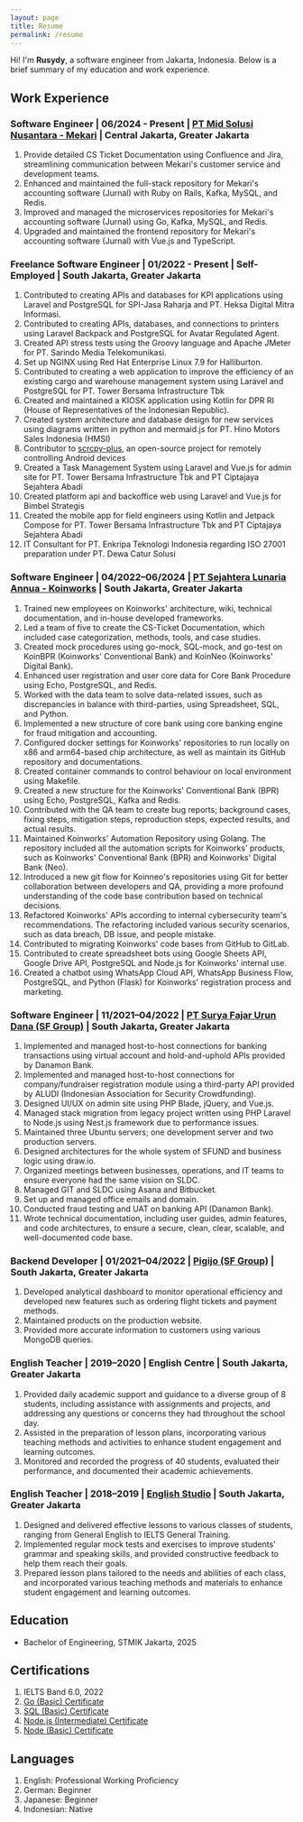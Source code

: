 ```yaml
---
layout: page
title: Resume
permalink: /resume
---
```


Hi! I'm **Rusydy**, a software engineer from Jakarta, Indonesia. Below is a brief summary of my education and work experience.

## Work Experience

### **Software Engineer** | 06/2024 - Present | **[PT Mid Solusi Nusantara - Mekari](https://mekari.com/)** | Central Jakarta, Greater Jakarta

1. Provide detailed CS Ticket Documentation using Confluence and Jira, streamlining communication between Mekari's customer service and development teams.
2. Enhanced and maintained the full-stack repository for Mekari's accounting software (Jurnal) with Ruby on Rails, Kafka, MySQL, and Redis.
3. Improved and managed the microservices repositories for Mekari's accounting software (Jurnal) using Go, Kafka, MySQL, and Redis.
4. Upgraded and maintained the frontend repository for Mekari's accounting software (Jurnal) with Vue.js and TypeScript.

### **Freelance Software Engineer** | 01/2022 - Present | **Self-Employed** | South Jakarta, Greater Jakarta

1. Contributed to creating APIs and databases for KPI applications using Laravel and PostgreSQL for SPI-Jasa Raharja and PT. Heksa Digital Mitra Informasi.
2. Contributed to creating APIs, databases, and connections to printers using Laravel Backpack and PostgreSQL for Avatar Regulated Agent.
3. Created API stress tests using the Groovy language and Apache JMeter for PT. Sarindo Media Telekomunikasi.
4. Set up NGINX using Red Hat Enterprise Linux 7.9 for Halliburton.
5. Contributed to creating a web application to improve the efficiency of an existing cargo and warehouse management system using Laravel and PostgreSQL for PT. Tower Bersama Infrastructure Tbk
6. Created and maintained a KIOSK application using Kotlin for DPR RI (House of Representatives of the Indonesian Republic).
7. Created system architecture and database design for new services using diagrams written in python and mermaid.js for PT. Hino Motors Sales Indonesia (HMSI)
8. Contributor to [scrcpy-plus](https://github.com/Frontesque/scrcpy-plus), an open-source project for remotely controlling Android devices
9. Created a Task Management System using Laravel and Vue.js for admin site for PT. Tower Bersama Infrastructure Tbk and PT Ciptajaya Sejahtera Abadi
10. Created platform api and backoffice web using Laravel and Vue.js for Bimbel Strategis
11. Created the mobile app for field engineers using Kotlin and Jetpack Compose for PT. Tower Bersama Infrastructure Tbk and PT Ciptajaya Sejahtera Abadi
12. IT Consultant for PT. Enkripa Teknologi Indonesia regarding ISO 27001 preparation under PT. Dewa Catur Solusi

### **Software Engineer** | 04/2022–06/2024 | **[PT Sejahtera Lunaria Annua - Koinworks](https://koinworks.com/)** | South Jakarta, Greater Jakarta

1. Trained new employees on Koinworks' architecture, wiki, technical documentation, and in-house developed frameworks.
2. Led a team of five to create the CS-Ticket Documentation, which included case categorization, methods, tools, and case studies.
3. Created mock procedures using go-mock, SQL-mock, and go-test on KoinBPR (Koinworks' Conventional Bank) and KoinNeo (Koinworks' Digital Bank).
4. Enhanced user registration and user core data for Core Bank Procedure using Echo, PostgreSQL, and Redis.
5. Worked with the data team to solve data-related issues, such as discrepancies in balance with third-parties, using Spreadsheet, SQL, and Python.
6. Implemented a new structure of core bank using core banking engine for fraud mitigation and accounting.
7. Configured docker settings for Koinworks' repositories to run locally on x86 and arm64-based chip architecture, as well as maintain its GitHub repository and documentations.
8. Created container commands to control behaviour on local environment using Makefile.
9. Created a new structure for the Koinworks' Conventional Bank (BPR) using Echo, PostgreSQL, Kafka and Redis.
10. Contributed with the QA team to create bug reports; background cases, fixing steps, mitigation steps, reproduction steps, expected results, and actual results.
11. Maintained Koinworks' Automation Repository using Golang. The repository included all the automation scripts for Koinworks' products, such as Koinworks' Conventional Bank (BPR) and Koinworks' Digital Bank (Neo).
12. Introduced a new git flow for Koinneo's repositories using Git for better collaboration between developers and QA, providing a more profound understanding of the code base contribution based on technical decisions.
13. Refactored Koinworks' APIs according to internal cybersecurity team's recommendations. The refactoring included various security scenarios, such as data breach, DB issue, and people mistake.
14. Contributed to migrating Koinworks' code bases from GitHub to GitLab.
15. Contributed to create spreadsheet bots using Google Sheets API, Google Drive API, PostgreSQL and Node.js for Koinworks' internal use.
16. Created a chatbot using WhatsApp Cloud API, WhatsApp Business Flow, PostgreSQL, and Python (Flask) for Koinworks' registration process and marketing.

### **Software Engineer** | 11/2021–04/2022 | **[PT Surya Fajar Urun Dana (SF Group)](https://sfund.id/)** | South Jakarta, Greater Jakarta

1. Implemented and managed host-to-host connections for banking transactions using virtual account and hold-and-uphold APIs provided by Danamon Bank.
2. Implemented and managed host-to-host connections for company/fundraiser registration module using a third-party API provided by ALUDI (Indonesian Association for Security Crowdfunding).
3. Designed UI/UX on admin site using PHP Blade, jQuery, and Vue.js.
4. Managed stack migration from legacy project written using PHP Laravel to Node.js using Nest.js framework due to performance issues.
5. Maintained three Ubuntu servers; one development server and two production servers.
6. Designed architectures for the whole system of SFUND and business logic using draw.io.
7. Organized meetings between businesses, operations, and IT teams to ensure everyone had the same vision on SLDC.
8. Managed GIT and SLDC using Asana and Bitbucket.
9. Set up and managed office emails and domain.
10. Conducted fraud testing and UAT on banking API (Danamon Bank).
11. Wrote technical documentation, including user guides, admin features, and code architectures, to ensure a secure, clean, clear, scalable, and well-documented code base.

### **Backend Developer** | 01/2021–04/2022 | **[Pigijo (SF Group)](https://pigijo.com/)** | South Jakarta, Greater Jakarta

1. Developed analytical dashboard to monitor operational efficiency and developed new features such as ordering flight tickets and payment methods.
2. Maintained products on the production website.
3. Provided more accurate information to customers using various MongoDB queries.

### **English Teacher** | 2019–2020 | **English Centre** | South Jakarta, Greater Jakarta

1. Provided daily academic support and guidance to a diverse group of 8 students, including assistance with assignments and projects, and addressing any questions or concerns they had throughout the school day.
2. Assisted in the preparation of lesson plans, incorporating various teaching methods and activities to enhance student engagement and learning outcomes.
3. Monitored and recorded the progress of 40 students, evaluated their performance, and documented their academic achievements.

### **English Teacher** | 2018–2019 | **[English Studio](https://englishstudio.id/)** | South Jakarta, Greater Jakarta

1. Designed and delivered effective lessons to various classes of students, ranging from General English to IELTS General Training.
2. Implemented regular mock tests and exercises to improve students' grammar and speaking skills, and provided constructive feedback to help them reach their goals.
3. Prepared lesson plans tailored to the needs and abilities of each class, and incorporated various teaching methods and materials to enhance student engagement and learning outcomes.

## Education

- Bachelor of Engineering, STMIK Jakarta, 2025

## Certifications

1. IELTS Band 6.0, 2022
2. [Go (Basic) Certificate](https://www.hackerrank.com/certificates/26764942e980)
3. [SQL (Basic) Certificate](https://www.hackerrank.com/certificates/016b39b327dc)
4. [Node.js (Intermediate) Certificate](https://www.hackerrank.com/certificates/07bf888ca311)
5. [Node (Basic) Certificate](https://www.hackerrank.com/certificates/fbe0b27b6e4c)

## Languages

1. English: Professional Working Proficiency
2. German: Beginner
3. Japanese: Beginner
4. Indonesian: Native
